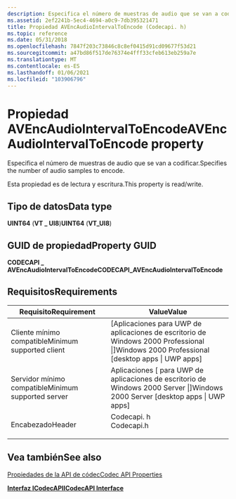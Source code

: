 ```yaml
---
description: Especifica el número de muestras de audio que se van a codificar.
ms.assetid: 2ef2241b-5ec4-4694-a0c9-7db395321471
title: Propiedad AVEncAudioIntervalToEncode (Codecapi. h)
ms.topic: reference
ms.date: 05/31/2018
ms.openlocfilehash: 7847f203c73846c8c8ef0415d91cd09677f53d21
ms.sourcegitcommit: a47bd86f517de76374e4fff33cfeb613eb259a7e
ms.translationtype: MT
ms.contentlocale: es-ES
ms.lasthandoff: 01/06/2021
ms.locfileid: "103906796"
---
```

# <a name="avencaudiointervaltoencode-property"></a><span data-ttu-id="4bb65-103">Propiedad AVEncAudioIntervalToEncode</span><span class="sxs-lookup"><span data-stu-id="4bb65-103">AVEncAudioIntervalToEncode property</span></span>

<span data-ttu-id="4bb65-104">Especifica el número de muestras de audio que se van a codificar.</span><span class="sxs-lookup"><span data-stu-id="4bb65-104">Specifies the number of audio samples to encode.</span></span>

<span data-ttu-id="4bb65-105">Esta propiedad es de lectura y escritura.</span><span class="sxs-lookup"><span data-stu-id="4bb65-105">This property is read/write.</span></span>

## <a name="data-type"></a><span data-ttu-id="4bb65-106">Tipo de datos</span><span class="sxs-lookup"><span data-stu-id="4bb65-106">Data type</span></span>

<span data-ttu-id="4bb65-107">**UINT64** (**VT \_ UI8**)</span><span class="sxs-lookup"><span data-stu-id="4bb65-107">**UINT64** (**VT\_UI8**)</span></span>

## <a name="property-guid"></a><span data-ttu-id="4bb65-108">GUID de propiedad</span><span class="sxs-lookup"><span data-stu-id="4bb65-108">Property GUID</span></span>

<span data-ttu-id="4bb65-109">**CODECAPI \_ AVEncAudioIntervalToEncode**</span><span class="sxs-lookup"><span data-stu-id="4bb65-109">**CODECAPI\_AVEncAudioIntervalToEncode**</span></span>

## <a name="requirements"></a><span data-ttu-id="4bb65-110">Requisitos</span><span class="sxs-lookup"><span data-stu-id="4bb65-110">Requirements</span></span>



| <span data-ttu-id="4bb65-111">Requisito</span><span class="sxs-lookup"><span data-stu-id="4bb65-111">Requirement</span></span> | <span data-ttu-id="4bb65-112">Value</span><span class="sxs-lookup"><span data-stu-id="4bb65-112">Value</span></span> |
|-------------------------------------|---------------------------------------------------------------------------------------|
| <span data-ttu-id="4bb65-113">Cliente mínimo compatible</span><span class="sxs-lookup"><span data-stu-id="4bb65-113">Minimum supported client</span></span><br/> | <span data-ttu-id="4bb65-114">\[Aplicaciones para UWP de aplicaciones de escritorio de Windows 2000 Professional \|\]</span><span class="sxs-lookup"><span data-stu-id="4bb65-114">Windows 2000 Professional \[desktop apps \| UWP apps\]</span></span><br/>                     |
| <span data-ttu-id="4bb65-115">Servidor mínimo compatible</span><span class="sxs-lookup"><span data-stu-id="4bb65-115">Minimum supported server</span></span><br/> | <span data-ttu-id="4bb65-116">Aplicaciones \[ para UWP de aplicaciones de escritorio de Windows 2000 Server \|\]</span><span class="sxs-lookup"><span data-stu-id="4bb65-116">Windows 2000 Server \[desktop apps \| UWP apps\]</span></span><br/>                           |
| <span data-ttu-id="4bb65-117">Encabezado</span><span class="sxs-lookup"><span data-stu-id="4bb65-117">Header</span></span><br/>                   | <dl> <span data-ttu-id="4bb65-118"><dt>Codecapi. h</dt></span><span class="sxs-lookup"><span data-stu-id="4bb65-118"><dt>Codecapi.h</dt></span></span> </dl> |



## <a name="see-also"></a><span data-ttu-id="4bb65-119">Vea también</span><span class="sxs-lookup"><span data-stu-id="4bb65-119">See also</span></span>

<dl> <dt>

[<span data-ttu-id="4bb65-120">Propiedades de la API de códec</span><span class="sxs-lookup"><span data-stu-id="4bb65-120">Codec API Properties</span></span>](codec-api-properties.md)
</dt> <dt>

[<span data-ttu-id="4bb65-121">**Interfaz ICodecAPI**</span><span class="sxs-lookup"><span data-stu-id="4bb65-121">**ICodecAPI Interface**</span></span>](/windows/desktop/api/Strmif/nn-strmif-icodecapi)
</dt> </dl>

 

 




